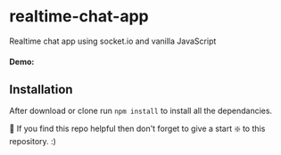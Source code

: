 # realtime-chat-app
Realtime chat app using socket.io and vanilla JavaScript

#### Demo: 

## Installation 
After download or clone run `npm install` to install all the dependancies.

🙏 If you find this repo helpful then don't forget to give a start ❇️ to this repository. :)
